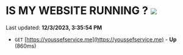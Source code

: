 # IS MY WEBSITE RUNNING ? [![](https://img.shields.io/static/v1?label=Sponsor&message=%E2%9D%A4&logo=GitHub&color=%23fe8e86)](https://github.com/sponsors/<username>)

Last updated: **12/3/2023, 3:35:54 PM**

- `GET` [https://youssefservice.me](https://youssefservice.me) - **Up** (860ms)
